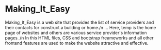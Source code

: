 # Making_It_Easy
Making_It_Easy is a web site that provides the list of service providers and their contacts for construct a building or home./n
... Here, temp is the home page of websites and others are various service provider's information pages../n
In this HTML files, CSS and bootstrap freameworks and all other frontend features are used to make the website attractive and effective.
